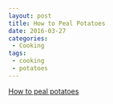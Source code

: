 ```yaml
---
layout: post
title: How to Peal Potatoes
date: 2016-03-27
categories:
 - Cooking
tags:
 - cooking
 - potatoes
---
```


[How to peal potatoes](https://www.youtube.com/watch?v=mbHeddAnrZs)
